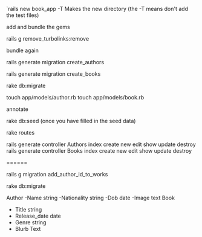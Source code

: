 `rails new book_app -T Makes the new directory (the -T means don't add the test files)

add and bundle the gems

rails g remove_turbolinks:remove

bundle again

rails generate migration create_authors 

rails generate migration create_books

rake db:migrate

touch app/models/author.rb
touch app/models/book.rb

annotate

rake db:seed (once you have filled in the seed data)

rake routes

rails generate controller Authors index create new edit show update destroy
rails generate controller Books index create new edit show update destroy


======

rails g migration add_author_id_to_works

rake db:migrate


Author
  -Name string
  -Nationality string
  -Dob date
  -Image text
Book
  - Title string
  - Release_date date
  - Genre string
  - Blurb Text


